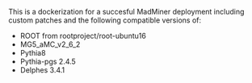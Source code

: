 This is a dockerization for a succesful MadMiner deployment including custom patches and the following compatible versions of:
- ROOT from rootproject/root-ubuntu16
- MG5_aMC_v2_6_2
- Pythia8
- Pythia-pgs 2.4.5
- Delphes 3.4.1